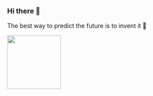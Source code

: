 ### Hi there 👋

The best way to predict the future is to invent it 🚀

<a href="https://laravel.com/"><img src="https://upload.wikimedia.org/wikipedia/commons/3/36/Logo.min.svg" width="125"></a>

